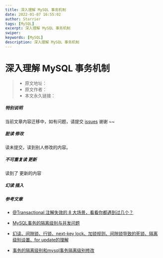 ```yaml
---
title: 深入理解 MySQL 事务机制
date: 2022-01-07 16:55:02
author: Starrier
tags: [MySQL]
excerpt: 深入理解 MySQL 事务机制
swiper: 
keywords: [MySQL]
description: 深入理解 MySQL 事务机制
---
```


# 深入理解 MySQL 事务机制

> * 原文地址：[]()
> * 原文作者：[]()
> * 本文永久链接：[]()

##### **特别说明**

当前文章内容迁移中，如有问题，请提交 [issues](https://github.com/Starrier/starrier.github.io/issues) 谢谢 ~~


##### 脏读 修改

读未提交，读到别人修改的内容。

##### 不可重复读 更新
 
读到了 更新的内容

##### 幻读 插入



##### 参考文章

- [@Transactional 注解失效的 8 大场景，看看你都遇到过几个？](https://mp.weixin.qq.com/s/soZM_zsL7IBoZ2r5FyU_4g)

- [MySQL事务的隔离级别与并发问题](https://segmentfault.com/a/1190000040890911)

- [幻读、间隙锁、行锁、next-key lock、加锁规则、间隙锁导致的死锁、隔离级别设置、for update的理解](https://blog.csdn.net/h2604396739/article/details/86518943)

- [事务的隔离级别和mysql事务隔离级别修改](https://www.cnblogs.com/549294286/p/5433318.html)
